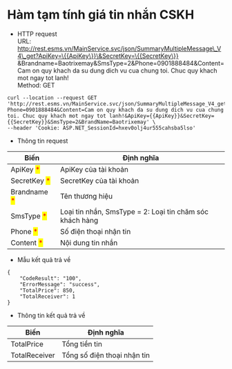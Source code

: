 # Hàm tạm tính giá tin nhắn CSKH

* HTTP request \
  URL: http://rest.esms.vn/MainService.svc/json/SummaryMultipleMessage\_V4\_get?ApiKey=\{{ApiKey\}}\&SecretKey=\{{SecretKey\}} \&Brandname=Baotrixemay\&SmsType=2\&Phone=0901888484\&Content=Cam on quy khach da su dung dich vu cua chung toi. Chuc quy khach mot ngay tot lanh! \
  Method: GET

```
curl --location --request GET 'http://rest.esms.vn/MainService.svc/json/SummaryMultipleMessage_V4_get?Phone=0901888484&Content=Cam on quy khach da su dung dich vu cua chung toi. Chuc quy khach mot ngay tot lanh!&ApiKey={{ApiKey}}&SecretKey={{SecretKey}}&SmsType=2&BrandName=Baotrixemay' \
--header 'Cookie: ASP.NET_SessionId=hxev0olj4ur555cahsba5lso'
```

* Thông tin request

| Biến                                         | Định nghĩa                                               |
| -------------------------------------------- | -------------------------------------------------------- |
| ApiKey <mark style="color:red;">\*</mark>    | ApiKey của tài khoản                                     |
| SecretKey <mark style="color:red;">\*</mark> | SecretKey của tài khoản                                  |
| Brandname <mark style="color:red;">\*</mark> | Tên thương hiệu                                          |
| SmsType <mark style="color:red;">\*</mark>   | Loại tin nhắn, SmsType = 2: Loại tin chăm sóc khách hàng |
| Phone <mark style="color:red;">\*</mark>     | Số điện thoại nhận tin                                   |
| Content <mark style="color:red;">\*</mark>   | Nội dung tin nhắn                                        |

* Mẫu kết quả trả về

```
{
    "CodeResult": "100",
    "ErrorMessage": "success",
    "TotalPrice": 850,
    "TotalReceiver": 1
}
```

* Thông tin kết quả trả về

| Biến          | Định nghĩa                  |
| ------------- | --------------------------- |
| TotalPrice    | Tổng tiền tin               |
| TotalReceiver | Tổng số điện thoại nhận tin |
